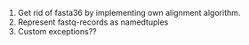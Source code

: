 1. Get rid of fasta36 by implementing own alignment algorithm.
2. Represent fastq-records as namedtuples
5. Custom exceptions??
